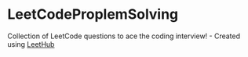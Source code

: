 # LeetCodeProplemSolving
Collection of LeetCode questions to ace the coding interview! - Created using [LeetHub](https://github.com/QasimWani/LeetHub)
